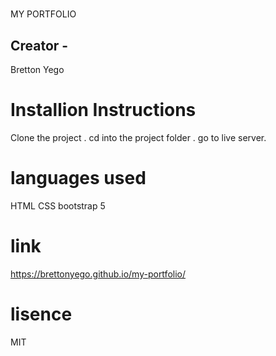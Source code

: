 # 
MY PORTFOLIO
## Creator - 
Bretton Yego 
# Installion Instructions
Clone the project .
cd into the project folder .
go to live server.
# languages used
HTML
CSS
bootstrap 5
# link 
https://brettonyego.github.io/my-portfolio/

# lisence
MIT
